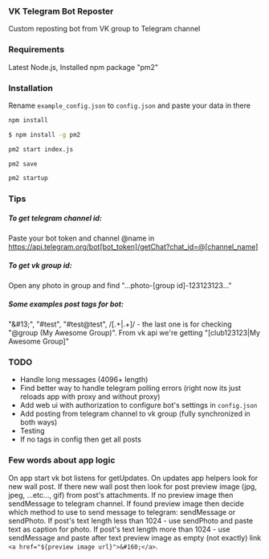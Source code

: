### VK Telegram Bot Reposter

Custom reposting bot from VK group to Telegram channel

### Requirements

Latest Node.js,
Installed npm package "pm2"

### Installation

Rename `example_config.json` to `config.json` and paste your data in there

```sh
npm install

$ npm install -g pm2

pm2 start index.js

pm2 save

pm2 startup

```

### Tips

##### To get telegram channel id:

Paste your bot token and channel @name in https://api.telegram.org/bot[bot_token]/getChat?chat_id=@[channel_name]

##### To get vk group id:

Open any photo in group and find "...photo-[group id]-123123123..."

##### Some examples post tags for bot:

"\&#13;", "#test", "#test@test", /\[.+\|.+\]/ - the last one is for checking "@group (My Awesome Group)". From vk api we're getting "[club123123|My Awesome Group]"

### TODO

- Handle long messages (4096+ length)
- Find better way to handle telegram polling errors (right now its just reloads app with proxy and without proxy)
- Add web ui with authorization to configure bot's settings in `config.json`
- Add posting from telegram channel to vk group (fully synchronized in both ways)
- Testing
- If no tags in config then get all posts

### Few words about app logic

On app start vk bot listens for getUpdates.
On updates app helpers look for new wall post.
If there new wall post then look for post preview image (jpg, jpeg, ...etc..., gif) from post's attachments.
If no preview image then sendMessage to telegram channel.
If found preview image then decide which method to use to send message to telegram: sendMessage or sendPhoto.
If post's text length less than 1024 - use sendPhoto and paste text as caption for photo.
If post's text length more than 1024 - use sendMessage and paste after text preview image as empty (not exactly) link `<a href="${preview image url}">&#160;</a>`.
